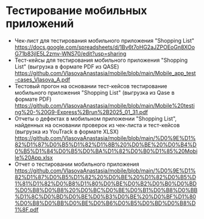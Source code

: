 # Тестирование мобильных приложений
- Чек-лист для тестирования мобильного приложения "Shopping List" https://docs.google.com/spreadsheets/d/1Bv6t7oHG2aJZPOEoGn8XOoG71b83jIE5L2zmv-WNS70/edit?usp=sharing
- Тест-кейсы для тестирования мобильного приложения "Shopping List" (выгрузка в формате PDF из QASE) https://github.com/VlasovaAnastasia/mobile/blob/main/Mobile_app_test-cases_Vlasova_A.pdf
- Тестовый прогон на основании тест-кейсов тестирование мобильного приложения "Shopping List" (выгрузка из Qase в формате PDF) https://github.com/VlasovaAnastasia/mobile/blob/main/Mobile%20testing%20-%20G9-Express%2Brun%2B2025_01_31.pdf
- Отчеты о дефектах в мобильном приложении "Shopping List", найденных на основании проверок из чек-листа и тест-кейсов (выгрузка из YouTrack в формате XLSX) https://github.com/VlasovaAnastasia/mobile/blob/main/%D0%9E%D1%82%D1%87%D0%B5%D1%82%D1%8B%20%D0%BE%20%D0%B4%D0%B5%D1%84%D0%B5%D0%BA%D1%82%D0%B0%D1%85%20Mobile%20App.xlsx
- Отчет о тестировании мобильного приложения https://github.com/VlasovaAnastasia/mobile/blob/main/%D0%9E%D1%82%D1%87%D0%B5%D1%82%20%D0%BE%20%D1%82%D0%B5%D1%81%D1%82%D0%B8%D1%80%D0%BE%D0%B2%D0%B0%D0%BD%D0%B8%D0%B8%20%D0%BC%D0%BE%D0%B1%D0%B8%D0%BB%D1%8C%D0%BD%D0%BE%D0%B3%D0%BE%20%D0%BF%D1%80%D0%B8%D0%BB%D0%BE%D0%B6%D0%B5%D0%BD%D0%B8%D1%8F.pdf
